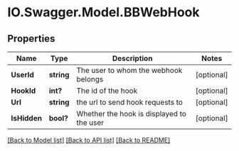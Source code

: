 # IO.Swagger.Model.BBWebHook
## Properties

Name | Type | Description | Notes
------------ | ------------- | ------------- | -------------
**UserId** | **string** | The user to whom the webhook belongs | [optional] 
**HookId** | **int?** | The id of the hook | [optional] 
**Url** | **string** | the url to send hook requests to | [optional] 
**IsHidden** | **bool?** | Whether the hook is displayed to the user | [optional] 

[[Back to Model list]](../README.md#documentation-for-models) [[Back to API list]](../README.md#documentation-for-api-endpoints) [[Back to README]](../README.md)

